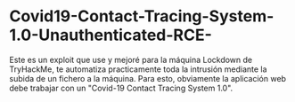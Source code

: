 # Covid19-Contact-Tracing-System-1.0-Unauthenticated-RCE-
Este es un exploit que use y mejoré para la máquina Lockdown de TryHackMe, te automatiza practicamente toda la intrusión mediante la subida de un fichero a la máquina. Para esto, obviamente la aplicación web debe trabajar con un "Covid-19 Contact Tracing System 1.0".
